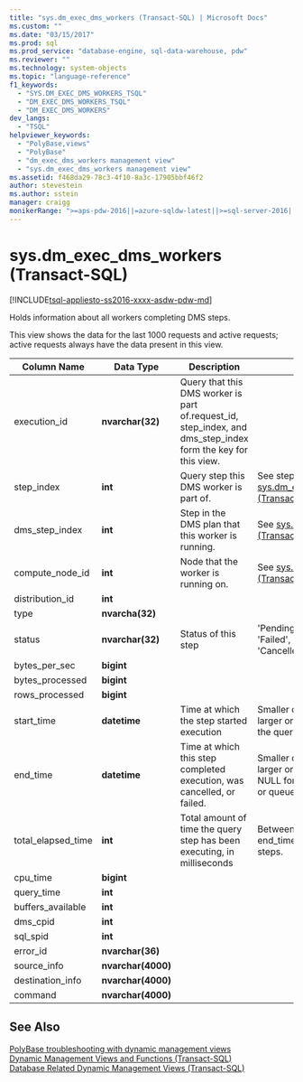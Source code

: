 ```yaml
---
title: "sys.dm_exec_dms_workers (Transact-SQL) | Microsoft Docs"
ms.custom: ""
ms.date: "03/15/2017"
ms.prod: sql
ms.prod_service: "database-engine, sql-data-warehouse, pdw"
ms.reviewer: ""
ms.technology: system-objects
ms.topic: "language-reference"
f1_keywords: 
  - "SYS.DM_EXEC_DMS_WORKERS_TSQL"
  - "DM_EXEC_DMS_WORKERS_TSQL"
  - "DM_EXEC_DMS_WORKERS"
dev_langs: 
  - "TSQL"
helpviewer_keywords: 
  - "PolyBase,views"
  - "PolyBase"
  - "dm_exec_dms_workers management view"
  - "sys.dm_exec_dms_workers management view"
ms.assetid: f468da29-78c3-4f10-8a3c-17905bbf46f2
author: stevestein
ms.author: sstein
manager: craigg
monikerRange: ">=aps-pdw-2016||=azure-sqldw-latest||>=sql-server-2016||=sqlallproducts-allversions||>=sql-server-linux-2017||=azuresqldb-mi-current"
---
```

# sys.dm_exec_dms_workers (Transact-SQL)
[!INCLUDE[tsql-appliesto-ss2016-xxxx-asdw-pdw-md](../../includes/tsql-appliesto-ss2016-xxxx-asdw-pdw-md.md)]

  Holds information about all workers completing DMS steps.  
  
 This view shows the data for the last 1000 requests and active requests; active requests always have the data present in this view.  
  
|Column Name|Data Type|Description|Range|  
|-----------------|---------------|-----------------|-----------|  
|execution_id|**nvarchar(32)**|Query that this DMS worker is part of.request_id, step_index, and dms_step_index form the key for this view.||  
|step_index|**int**|Query step this DMS worker is part of.|See step index in [sys.dm_exec_distributed_request_steps &#40;Transact-SQL&#41;](../../relational-databases/system-dynamic-management-views/sys-dm-exec-distributed-request-steps-transact-sql.md).|  
|dms_step_index|**int**|Step in the DMS plan that this worker is running.|See [sys.dm_exec_dms_workers (Transact-SQL)](../../relational-databases/system-dynamic-management-views/sys-dm-exec-dms-workers-transact-sql.md)|  
|compute_node_id|**int**|Node that the worker is running on.|See [sys.dm_exec_compute_nodes &#40;Transact-SQL&#41;](../../relational-databases/system-dynamic-management-views/sys-dm-exec-compute-nodes-transact-sql.md).|  
|distribution_id|**int**|||  
|type|**nvarcha(32)**|||  
|status|**nvarchar(32)**|Status of this step|'Pending', 'Running', 'Complete', 'Failed', 'UndoFailed', 'PendingCancel', 'Cancelled', 'Undone', 'Aborted'|  
|bytes_per_sec|**bigint**|||  
|bytes_processed|**bigint**|||  
|rows_processed|**bigint**|||  
|start_time|**datetime**|Time at which the step started execution|Smaller or equal to current time and larger or equal to end_compile_time of the query to which this step belongs.|  
|end_time|**datetime**|Time at which this step completed execution, was cancelled, or failed.|Smaller or equal to current time and larger or equal to start_time, set to NULL for steps currently in execution or queued.|  
|total_elapsed_time|**int**|Total amount of time the query step has been executing, in milliseconds|Between 0 and the difference between end_time and start_time. 0 for queued steps.|  
|cpu_time|**bigint**|||  
|query_time|**int**|||  
|buffers_available|**int**|||  
|dms_cpid|**int**|||  
|sql_spid|**int**|||  
|error_id|**nvarchar(36)**|||  
|source_info|**nvarchar(4000)**|||  
|destination_info|**nvarchar(4000)**|||  
|command|**nvarchar(4000)**|||  
  
## See Also  
 [PolyBase troubleshooting with dynamic management views](https://msdn.microsoft.com/library/ce9078b7-a750-4f47-b23e-90b83b783d80)   
 [Dynamic Management Views and Functions &#40;Transact-SQL&#41;](~/relational-databases/system-dynamic-management-views/system-dynamic-management-views.md)   
 [Database Related Dynamic Management Views &#40;Transact-SQL&#41;](../../relational-databases/system-dynamic-management-views/database-related-dynamic-management-views-transact-sql.md)  
  
  
